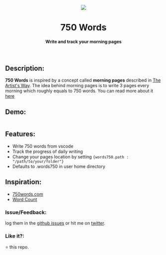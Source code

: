 <p align="center">
  <img src="https://user-images.githubusercontent.com/2767425/31608224-3483a86c-b28d-11e7-8a10-664ceb02f6c1.png"/>
  <h1 align="center">750 Words</h1>
  <h4 align="center">Write and track your morning pages</h4>
  <br>
</p>

## Description:

**750 Words** is inspired by a concept called **morning pages** described in [The Artist's Way](https://en.wikipedia.org/wiki/The_Artist%27s_Way). The idea behind morning pages is to write 3 pages every morning which roughly equals to 750 words. You can read more about it [here](http://750words.com/)

## Demo:

<img src=""></img>

## Features:

* Write 750 words from vscode
* Track the progress of daily writing
* Change your pages location by setting ` {words750.path : "/path/to/your/folder"} `
* Defaults to .words750 in user home directory

## Inspiration:

* [750words.com](http://750words.com/)
* [Word Count](https://github.com/Microsoft/vscode-wordcount)

### Issue/Feedback:

log them in the [github issues](https://github.com/cg-cnu/vscode-750-words/issues) or hit me on [twitter](https://twitter.com/cgcnu).

### Like it?:

⭐ this repo.